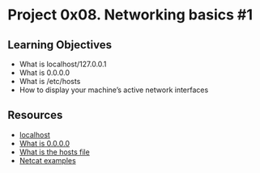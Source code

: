 # Project 0x08. Networking basics #1

## Learning Objectives

* What is localhost/127.0.0.1
* What is 0.0.0.0
* What is /etc/hosts
* How to display your machine’s active network interfaces

## Resources

* [localhost](https://en.wikipedia.org/wiki/Localhost)
* [What is 0.0.0.0](https://en.wikipedia.org/wiki/0.0.0.0)
* [What is the hosts file](https://www.makeuseof.com/tag/modify-manage-hosts-file-linux/)
* [Netcat examples](https://www.thegeekstuff.com/2012/04/nc-command-examples/)